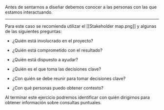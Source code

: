 Antes de sentarnos a diseñar debemos conocer a las personas con las que estamos interactuando.

---

Para este caso se recomienda utilizar el [[Stakeholder map.png]] y algunas de las siguientes preguntas:

-   ¿Quién está involucrado en el proyecto?

-   ¿Quién está comprometido con el resultado?

-   ¿Quién está dispuesto a ayudar?

-   ¿Quién es el que toma las decisiones clave?

-   ¿Con quién se debe reunir para tomar decisiones clave?

-   ¿Con qué personas puedo obtener contexto?

Al terminar este ejercicio podremos identificar con quién dirigirnos para obtener información sobre consultas puntuales.
